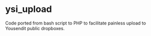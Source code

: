 ysi_upload
==========

Code ported from bash script to PHP to facilitate painless upload to Yousendit public dropboxes.
